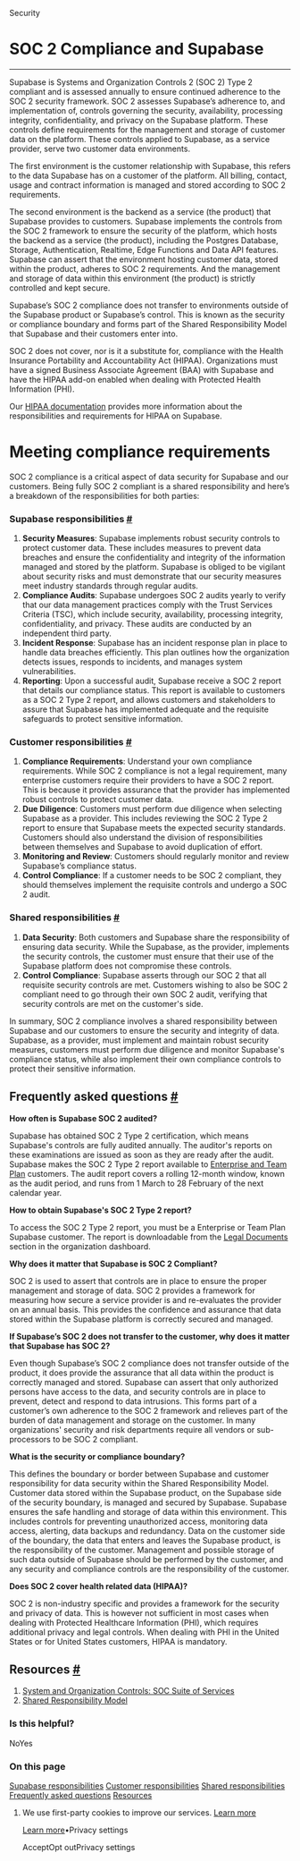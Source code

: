 Security

# SOC 2 Compliance and Supabase

* * *

Supabase is Systems and Organization Controls 2 (SOC 2) Type 2 compliant and is assessed annually to ensure continued adherence to the SOC 2 security framework. SOC 2 assesses Supabase’s adherence to, and implementation of, controls governing the security, availability, processing integrity, confidentiality, and privacy on the Supabase platform. These controls define requirements for the management and storage of customer data on the platform. These controls applied to Supabase, as a service provider, serve two customer data environments.

The first environment is the customer relationship with Supabase, this refers to the data Supabase has on a customer of the platform. All billing, contact, usage and contract information is managed and stored according to SOC 2 requirements.

The second environment is the backend as a service (the product) that Supabase provides to customers. Supabase implements the controls from the SOC 2 framework to ensure the security of the platform, which hosts the backend as a service (the product), including the Postgres Database, Storage, Authentication, Realtime, Edge Functions and Data API features. Supabase can assert that the environment hosting customer data, stored within the product, adheres to SOC 2 requirements. And the management and storage of data within this environment (the product) is strictly controlled and kept secure.

Supabase’s SOC 2 compliance does not transfer to environments outside of the Supabase product or Supabase’s control. This is known as the security or compliance boundary and forms part of the Shared Responsibility Model that Supabase and their customers enter into.

SOC 2 does not cover, nor is it a substitute for, compliance with the Health Insurance Portability and Accountability Act (HIPAA).
Organizations must have a signed Business Associate Agreement (BAA) with Supabase and have the HIPAA add-on enabled when dealing with Protected Health Information (PHI).

Our [HIPAA documentation](https://supabase.com/docs/guides/security/hipaa-compliance) provides more information about the responsibilities and requirements for HIPAA on Supabase.

# Meeting compliance requirements

SOC 2 compliance is a critical aspect of data security for Supabase and our customers. Being fully SOC 2 compliant is a shared responsibility and here’s a breakdown of the responsibilities for both parties:

### Supabase responsibilities [\#](https://supabase.com/docs/guides/security/soc-2-compliance\#supabase-responsibilities)

1. **Security Measures**: Supabase implements robust security controls to protect customer data. These includes measures to prevent data breaches and ensure the confidentiality and integrity of the information managed and stored by the platform. Supabase is obliged to be vigilant about security risks and must demonstrate that our security measures meet industry standards through regular audits.
2. **Compliance Audits**: Supabase undergoes SOC 2 audits yearly to verify that our data management practices comply with the Trust Services Criteria (TSC), which include security, availability, processing integrity, confidentiality, and privacy. These audits are conducted by an independent third party.
3. **Incident Response**: Supabase has an incident response plan in place to handle data breaches efficiently. This plan outlines how the organization detects issues, responds to incidents, and manages system vulnerabilities.
4. **Reporting**: Upon a successful audit, Supabase receive a SOC 2 report that details our compliance status. This report is available to customers as a SOC 2 Type 2 report, and allows customers and stakeholders to assure that Supabase has implemented adequate and the requisite safeguards to protect sensitive information.

### Customer responsibilities [\#](https://supabase.com/docs/guides/security/soc-2-compliance\#customer-responsibilities)

1. **Compliance Requirements**: Understand your own compliance requirements. While SOC 2 compliance is not a legal requirement, many enterprise customers require their providers to have a SOC 2 report. This is because it provides assurance that the provider has implemented robust controls to protect customer data.
2. **Due Diligence**: Customers must perform due diligence when selecting Supabase as a provider. This includes reviewing the SOC 2 Type 2 report to ensure that Supabase meets the expected security standards. Customers should also understand the division of responsibilities between themselves and Supabase to avoid duplication of effort.
3. **Monitoring and Review**: Customers should regularly monitor and review Supabase’s compliance status.
4. **Control Compliance**: If a customer needs to be SOC 2 compliant, they should themselves implement the requisite controls and undergo a SOC 2 audit.

### Shared responsibilities [\#](https://supabase.com/docs/guides/security/soc-2-compliance\#shared-responsibilities)

1. **Data Security**: Both customers and Supabase share the responsibility of ensuring data security. While the Supabase, as the provider, implements the security controls, the customer must ensure that their use of the Supabase platform does not compromise these controls.
2. **Control Compliance**: Supabase asserts through our SOC 2 that all requisite security controls are met. Customers wishing to also be SOC 2 compliant need to go through their own SOC 2 audit, verifying that security controls are met on the customer's side.

In summary, SOC 2 compliance involves a shared responsibility between Supabase and our customers to ensure the security and integrity of data. Supabase, as a provider, must implement and maintain robust security measures, customers must perform due diligence and monitor Supabase's compliance status, while also implement their own compliance controls to protect their sensitive information.

## Frequently asked questions [\#](https://supabase.com/docs/guides/security/soc-2-compliance\#frequently-asked-questions)

**How often is Supabase SOC 2 audited?**

Supabase has obtained SOC 2 Type 2 certification, which means Supabase's controls are fully audited annually. The auditor's reports on these examinations are issued as soon as they are ready after the audit. Supabase makes the SOC 2 Type 2 report available to [Enterprise and Team Plan](https://supabase.com/pricing) customers. The audit report covers a rolling 12-month window, known as the audit period, and runs from 1 March to 28 February of the next calendar year.

**How to obtain Supabase's SOC 2 Type 2 report?**

To access the SOC 2 Type 2 report, you must be a Enterprise or Team Plan Supabase customer. The report is downloadable from the [Legal Documents](https://supabase.com/dashboard/org/_/documents) section in the organization dashboard.

**Why does it matter that Supabase is SOC 2 Compliant?**

SOC 2 is used to assert that controls are in place to ensure the proper management and storage of data. SOC 2 provides a framework for measuring how secure a service provider is and re-evaluates the provider on an annual basis. This provides the confidence and assurance that data stored within the Supabase platform is correctly secured and managed.

**If Supabase’s SOC 2 does not transfer to the customer, why does it matter that Supabase has SOC 2?**

Even though Supabase’s SOC 2 compliance does not transfer outside of the product, it does provide the assurance that all data within the product is correctly managed and stored. Supabase can assert that only authorized persons have access to the data, and security controls are in place to prevent, detect and respond to data intrusions. This forms part of a customer’s own adherence to the SOC 2 framework and relieves part of the burden of data management and storage on the customer. In many organizations' security and risk departments require all vendors or sub-processors to be SOC 2 compliant.

**What is the security or compliance boundary?**

This defines the boundary or border between Supabase and customer responsibility for data security within the Shared Responsibility Model. Customer data stored within the Supabase product, on the Supabase side of the security boundary, is managed and secured by Supabase. Supabase ensures the safe handling and storage of data within this environment. This includes controls for preventing unauthorized access, monitoring data access, alerting, data backups and redundancy. Data on the customer side of the boundary, the data that enters and leaves the Supabase product, is the responsibility of the customer. Management and possible storage of such data outside of Supabase should be performed by the customer, and any security and compliance controls are the responsibility of the customer.

**Does SOC 2 cover health related data (HIPAA)?**

SOC 2 is non-industry specific and provides a framework for the security and privacy of data. This is however not sufficient in most cases when dealing with Protected Healthcare Information (PHI), which requires additional privacy and legal controls.
When dealing with PHI in the United States or for United States customers, HIPAA is mandatory.

## Resources [\#](https://supabase.com/docs/guides/security/soc-2-compliance\#resources)

1. [System and Organization Controls: SOC Suite of Services](https://www.aicpa-cima.com/resources/landing/system-and-organization-controls-soc-suite-of-services)
2. [Shared Responsibility Model](https://supabase.com/docs/guides/deployment/shared-responsibility-model)

### Is this helpful?

NoYes

### On this page

[Supabase responsibilities](https://supabase.com/docs/guides/security/soc-2-compliance#supabase-responsibilities) [Customer responsibilities](https://supabase.com/docs/guides/security/soc-2-compliance#customer-responsibilities) [Shared responsibilities](https://supabase.com/docs/guides/security/soc-2-compliance#shared-responsibilities) [Frequently asked questions](https://supabase.com/docs/guides/security/soc-2-compliance#frequently-asked-questions) [Resources](https://supabase.com/docs/guides/security/soc-2-compliance#resources)

1. We use first-party cookies to improve our services. [Learn more](https://supabase.com/privacy#8-cookies-and-similar-technologies-used-on-our-european-services)



   [Learn more](https://supabase.com/privacy#8-cookies-and-similar-technologies-used-on-our-european-services)•Privacy settings





   AcceptOpt outPrivacy settings